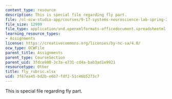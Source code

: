 ```yaml
---
content_type: resource
description: This is special file regarding fly part.
file: /ol-ocw-studio-app/courses/9-17-systems-neuroscience-lab-spring-2013/3f67ea45bd2be6b7fdf251c46b5273c7_fly_rubric.xlsx
file_size: 12999
file_type: application/vnd.openxmlformats-officedocument.spreadsheetml.sheet
learning_resource_types:
- Assignments
license: https://creativecommons.org/licenses/by-nc-sa/4.0/
ocw_type: OCWFile
parent_title: Assignments
parent_type: CourseSection
parent_uid: 3fdce980-3c3a-e731-cd4a-bab3ad1e9921
resourcetype: Other
title: fly_rubric.xlsx
uid: 3f67ea45-bd2b-e6b7-fdf2-51c46b5273c7
---
```

This is special file regarding fly part.